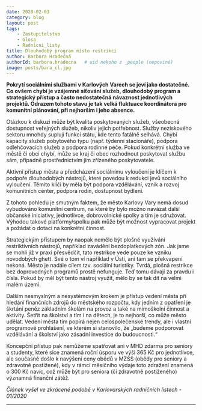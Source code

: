 ```yaml
---
date: 2020-02-03
category: blog
layout: post
tags:
    - Zastupitelstvo
    - Glosa
    - Radnicni_listy
title: Dlouhodobý program místo restrikcí
author: Barbora Hradečná
authorId: barbora.hradecna   # uid nekoho z _people (nepoviné)
image: posts/bara_cl.jpg
---
```

**Pokrytí sociálními službami v Karlových Varech se jeví jako dostatečné. Co ovšem chybí je vzájemné síťování služeb, dlouhodobý program a strategický přístup a často nedostatečná návaznost jednotlivých projektů. Odrazem tohoto stavu je tak velká fluktuace koordinátora pro komunitní plánování, při nejhorším i jeho absence.**

Otázkou k diskuzi může být kvalita poskytovaných služeb, všeobecná dostupnost veřejných služeb, nikoliv jejich potřebnost. Služby neziskového sektoru mnohdy suplují funkci státu, kde tento fatálně selhává. Chybí kapacity služeb pobytového typu (např. týdenní stacionáře), podpora odlehčovacích služeb a podpora rodinné péče. Pokud konkrétní služba ve městě či obci chybí, může se kraj či obec rozhodnout poskytovat službu sám, případně prostřednictvím jím zřízeného poskytovatele.

Aktivní přístup města a předcházení sociálnímu vyloučení je klíčem k podpoře dlouhodobých nástrojů, které povedou k redukci jevů sociálního vyloučení. Těmito klíči by měla být podpora vzdělávání, vznik a rozvoj komunitních center, podpora rodin, dostupnost bydlení.

Z tohoto pohledu je smutným faktem, že město Karlovy Vary nemá dosud vybudováno komunitní centrum, na které by bylo možno navázat další občanské iniciativy, jednotlivce, dobrovolnické spolky a tím je sdružovat. Výhodou takové platformy/spolku pak může být možnost vypracovat projekt a požádat o dotaci na konkrétní činnost.

Strategickým přístupem by naopak nemělo být plošné využívání restriktivních nástrojů, například zavádění bezdoplatkových zón. Jak jsme se mohli již v praxi přesvědčit, tato restrikce vede pouze ke vzniku novodobých ghett. Své o tom ví například v Ústí, ani tam se překvapení nekoná. Město je nadále cílem tzv. sociální turistiky. Tvrdá, plošná restrikce bez doprovodných programů prostě nefunguje. Teď tomu dávají za pravdu i čísla. Pokud by měl být tento nástroj využit, mělo by se tak dít na velmi malém území.

Dalším nesmyslným a nesystémovým krokem je přístup vedení města při hledání finančních zdrojů do městského rozpočtu, kdy jedním z opatření je škrtání peněz základním školám na provoz a také na mimoškolní činnost a aktivity. Šetřit na školství a tím i na dětech, je to nejhorší, co může město udělat. Vedení města tím popírá nejen celospolečenské trendy, ale i vlastní programové prohlášení, ve kterém si stanovilo, že „budeme podporovat vzdělávání a školství jako zásadní investice do budoucnosti.“

Koncepční přístup pak nemůžeme spatřovat ani v MHD zdarma pro seniory a studenty, které sice znamená roční úsporu ve výši 365 Kč pro jednotlivce, ale současně došlo k navýšení ceny obědů v MZSS (obědy pro seniory a zdravotně postižené), kdy v rámci měsíčního výdaje toto zdražení znamená o 300 Kč navíc, což může být pro seniora (či zdravotně postiženého) významná finanční zátěž.

_Článek vyšel ve zkrácené podobě v Karlovarských radničních listech - 01/2020_
- - -
